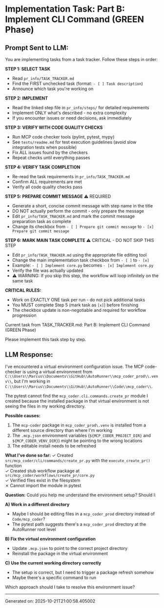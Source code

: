 # Implementation Task: Part B: Implement CLI Command (GREEN Phase)

## Prompt Sent to LLM:
You are implementing tasks from a task tracker. Follow these steps in order:

**STEP 1: SELECT TASK**
- Read `pr_info/TASK_TRACKER.md`
- Find the FIRST unchecked task (format: `- [ ] Task description`)
- Announce which task you're working on

**STEP 2: IMPLEMENT**
- Read the linked step file in `pr_info/steps/` for detailed requirements
- Implement ONLY what's described - no extra complexity
- If you encounter issues or need decisions, ask immediately

**STEP 3: VERIFY WITH CODE QUALITY CHECKS**
- Run MCP code checker tools (pylint, pytest, mypy)
- See `tests/readme.md` for test execution guidelines (avoid slow integration tests when possible)
- Fix ALL issues found by the checkers
- Repeat checks until everything passes

**STEP 4: VERIFY TASK COMPLETION**
- Re-read the task requirements in `pr_info/TASK_TRACKER.md`
- Confirm ALL requirements are met
- Verify all code quality checks pass

**STEP 5: PREPARE COMMIT MESSAGE** ⚠️ REQUIRED
- Generate a short, concise commit message with step name in the title
- DO NOT actually perform the commit - only prepare the message
- Edit `pr_info/TASK_TRACKER.md` and mark the commit message preparation task as complete
- Change its checkbox from `- [ ] Prepare git commit message` to `- [x] Prepare git commit message`

**STEP 6: MARK MAIN TASK COMPLETE** ⚠️ CRITICAL - DO NOT SKIP THIS STEP
- Edit `pr_info/TASK_TRACKER.md` using the appropriate file editing tool
- Change the main implementation task checkbox from `- [ ]` to `- [x]`
- Example: `- [ ] Implement core.py` becomes `- [x] Implement core.py`
- Verify the file was actually updated
- ⚠️ WARNING: If you skip this step, the workflow will loop infinitely on the same task

**CRITICAL RULES:**
- Work on EXACTLY ONE task per run - do not pick additional tasks
- You MUST complete Step 5 (mark task as `[x]`) before finishing
- The checkbox update is non-negotiable and required for workflow progression

Current task from TASK_TRACKER.md: Part B: Implement CLI Command (GREEN Phase)

Please implement this task step by step.

## LLM Response:
I've encountered a virtual environment configuration issue. The MCP code-checker is using a virtual environment from `C:\\Users\\Marcus\\Documents\\GitHub\\AutoRunner\\mcp_coder_prod\\.venv\\`, but I'm working in `C:\\Users\\Marcus\\Documents\\GitHub\\AutoRunner\\Code\\mcp_coder\\`.

The pytest cannot find the `mcp_coder.cli.commands.create_pr` module I created because the installed package in that virtual environment is not seeing the files in my working directory.

**Possible causes:**
1. The `mcp-coder` package in `mcp_coder_prod\.venv` is installed from a different source directory than where I'm working
2. The `.mcp.json` environment variables (`${MCP_CODER_PROJECT_DIR}` and `${MCP_CODER_VENV_DIR}`) might be pointing to the wrong locations
3. The editable install needs to be refreshed

**What I've done so far:**
✓ Created `src/mcp_coder/cli/commands/create_pr.py` with the `execute_create_pr()` function  
✓ Created stub workflow package at `src/mcp_coder/workflows/create_pr/core.py`  
✓ Verified files exist in the filesystem  
✗ Cannot import the module in pytest  

**Question:** Could you help me understand the environment setup? Should I:

**A) Work in a different directory**  
- Maybe I should be editing files in a `mcp_coder_prod` directory instead of `Code/mcp_coder`?  
- The pytest path suggests there's a `mcp_coder_prod` directory at the AutoRunner root level  

**B) Fix the virtual environment configuration**  
- Update `.mcp.json` to point to the correct project directory  
- Reinstall the package in the virtual environment  

**C) Use the current working directory correctly**  
- The setup is correct, but I need to trigger a package refresh somehow  
- Maybe there's a specific command to run  

Which approach should I take to resolve this environment issue?

---
Generated on: 2025-10-21T21:00:58.405002